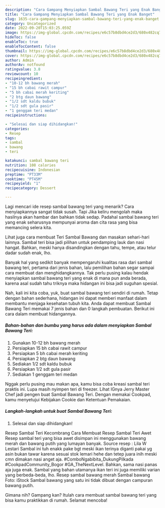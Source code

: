 ```yaml
---
description: "Cara Gampang Menyiapkan Sambal Bawang Teri yang Enak Banget"
title: "Cara Gampang Menyiapkan Sambal Bawang Teri yang Enak Banget"
slug: 1635-cara-gampang-menyiapkan-sambal-bawang-teri-yang-enak-banget
category: Uncategorized
date: 2022-09-20T15:03:25.059Z
image: https://img-global.cpcdn.com/recipes/e6c57b8dbd4ce2d3/680x482cq70/sambal-bawang-teri-foto-resep-utama.jpg
hideToc: false
enableToc: true
enableTocContent: false
thumbnail: https://img-global.cpcdn.com/recipes/e6c57b8dbd4ce2d3/680x482cq70/sambal-bawang-teri-foto-resep-utama.jpg
cover: https://img-global.cpcdn.com/recipes/e6c57b8dbd4ce2d3/680x482cq70/sambal-bawang-teri-foto-resep-utama.jpg
author: Admin
authorAv: notfound
ratingvalue: 3.8
reviewcount: 10
recipeingredient:
- "10-12 bh bawang merah"
- "15 bh cabai rawit campur"
- "5 bh cabai merah keriting"
- "2 btg daun bawang"
- "1/2 sdt kaldu bubuk"
- "1/2 sdt gula pasir"
- "1 genggam teri medan"
recipeinstructions:

- "Selesai dan siap dihidangkan!"
categories:
- Resep
tags:
- sambal
- bawang
- teri

katakunci: sambal bawang teri 
nutrition: 108 calories
recipecuisine: Indonesian
preptime: "PT33M"
cooktime: "PT45M"
recipeyield: "1"
recipecategory: Dessert

---
```



Lagi mencari ide resep sambal bawang teri yang menarik? Cara menyiapkannya sangat tidak susah. Tapi Jika keliru mengolah maka hasilnya akan hambar dan bahkan tidak sedap. Padahal sambal bawang teri yang enak seharusnya mempunyai aroma dan cita rasa yang bisa memancing selera kita.


Lihat juga cara membuat Teri Sambal Bawang dan masakan sehari-hari lainnya. Sambal teri bisa jadi pilihan untuk pendamping lauk dan nasi hangat. Bahkan, meski hanya disandingkan dengan tahu, tempe, atau telur dadar sudah enak, lho.

Banyak hal yang sedikit banyak mempengaruhi kualitas rasa dari sambal bawang teri, pertama dari jenis bahan, lalu pemilihan bahan segar sampai cara membuat dan menghidangkannya. Tak perlu pusing kalau hendak menyiapkan sambal bawang teri yang enak di mana pun anda berada, karena asal sudah tahu triknya maka hidangan ini bisa jadi suguhan spesial.


Nah, kali ini kita coba, yuk, buat sambal bawang teri sendiri di rumah. Tetap dengan bahan sederhana, hidangan ini dapat memberi manfaat dalam membantu menjaga kesehatan tubuh kita. Anda dapat membuat Sambal Bawang Teri memakai 7 jenis bahan dan 0 langkah pembuatan. Berikut ini cara dalam membuat hidangannya.

<!--inarticleads1-->

##### Bahan-bahan dan bumbu yang harus ada dalam menyiapkan Sambal Bawang Teri:

1. Gunakan 10-12 bh bawang merah
1. Persiapkan 15 bh cabai rawit campur
1. Persiapkan 5 bh cabai merah keriting
1. Persiapkan 2 btg daun bawang
1. Sediakan 1/2 sdt kaldu bubuk
1. Persiapkan 1/2 sdt gula pasir
1. Sediakan 1 genggam teri medan


Nggak perlu pusing mau makan apa, kamu bisa coba kreasi sambal teri praktis ini. Lupa masih nyimpen teri di freezer. Lihat IGnya Jerry Master Chef jadi pengen buat Sambal Bawang Teri. Dengan memakai Cookpad, kamu menyetujui Kebijakan Cookie dan Ketentuan Pemakaian. 

<!--inarticleads2-->

##### Langkah-langkah untuk buat Sambal Bawang Teri:


1. Selesai dan siap dihidangkan!

Resep Sambal Teri Kecombrang Cara Membuat Resep Sambal Teri Awet Resep sambal teri yang bisa awet disimpan ini menggunakan bawang merah dan bawang putih yang lumayan banyak. Source resep : Lila W Lestari Sambal ini tuh enakk pake bgt meski ikan terinya diganti pakai yg asin bukan tawar karena sesuai stok lemari hehe dan tetep juara inih meski cmn dimakan nasi anget aja. #ComboNgabibita_DukungPilkada #CookpadCommunity_Bogor #GA_TheNextLevel. Bahkan, sama nasi panas aja juga enak. Sambal yang bahan utamanya ikan teri ini juga memiliki varian yang berbeda-beda, lho. Resep sambal bawang merah Sambal bawang Foto: iStock Sambal bawang yang satu ini tidak dibuat dengan campuran bawang putih. 

Gimana nih? Gampang kan? Itulah cara membuat sambal bawang teri yang bisa kamu praktikkan di rumah. Selamat mencoba!
